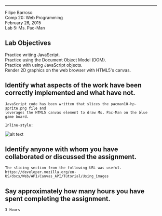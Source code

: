 --------------
Filipe Barroso <br/>
Comp 20: Web Programming <br/>
February 26, 2015 </br>
Lab 5: Ms. Pac-Man </br>


Lab Objectives
--
Practice writing JavaScript. <br/>
Practice using the Document Object Model (DOM). <br/>
Practice with using JavaScript objects. <br/>
Render 2D graphics on the web browser with HTML5's canvas. <br/>

Identify what aspects of the work have been correctly implemented and what have not. <br/>
--
    JavaScript code has been written that slices the pacman10-hp-sprite.png file and
	leverages the HTML5 canvas element to draw Ms. Pac-Man on the blue game board.
	
	Inline-style: 
![alt text](https://github.com/tuftsdev/comp20-fbarroso/blob/master/mspacman/lab5_completion.png "Final Product")

Identify anyone with whom you have collaborated or discussed the assignment. <br/>
--
	The slicing section from the following URL was useful.  
	https://developer.mozilla.org/en-US/docs/Web/API/Canvas_API/Tutorial/Using_images	
	
Say approximately how many hours you have spent completing the assignment. <br/>
--
	3 Hours
